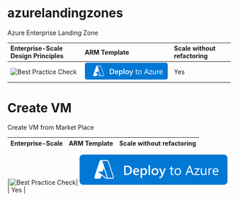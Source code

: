 # azurelandingzones
Azure Enterprise Landing Zone

| Enterprise-Scale Design Principles | ARM Template | Scale without refactoring |
|:-------------|:--------------|:--------------|
|![Best Practice Check](https://azurequickstartsservice.blob.core.windows.net/badges/subscription-deployments/create-rg-lock-role-assignment/BestPracticeResult.svg)| [![Deploy To Azure](https://raw.githubusercontent.com/Azure/azure-quickstart-templates/master/1-CONTRIBUTION-GUIDE/images/deploytoazure.svg?sanitize=true)](https://portal.azure.com/#blade/Microsoft_Azure_CreateUIDef/CustomDeploymentBlade/uri/https%3A%2F%2Fraw.githubusercontent.com%2Fzakirya-ppf%2Fazurelandingzones%2Fmain%2Fes-hubspoke.json/uiFormDefinitionUri/https%3A%2F%2Fraw.githubusercontent.com%2Fzakirya-ppf%2Fazurelandingzones%2Fmain%2Fes-portal.json)  | Yes |


# Create VM
Create VM from Market Place

| Enterprise-Scale | ARM Template | Scale without refactoring |
|:-------------|:--------------|:--------------|

|![Best Practice Check](https://azurequickstartsservice.blob.core.windows.net/badges/subscription-deployments/create-rg-lock-role-assignment/BestPracticeResult.svg)| [![Deploy To Azure](https://raw.githubusercontent.com/Azure/azure-quickstart-templates/master/1-CONTRIBUTION-GUIDE/images/deploytoazure.svg?sanitize=true)](https://portal.azure.com/#blade/Microsoft_Azure_CreateUIDef/CustomDeploymentBlade/uri/https%3A%2F%2Fraw.githubusercontent.com%2Fzakirya-ppf%2Fazurelandingzones%2Fmain%2Fvm-create.json/uiFormDefinitionUri/https%3A%2F%2Fraw.githubusercontent.com%2Fzakirya-ppf%2Fazurelandingzones%2Fmain%2Fvm-create.json)  | Yes |
